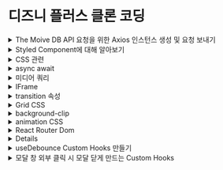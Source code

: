 # 디즈니 플러스 클론 코딩

<details>
<summary>The Moive DB API 요청을 위한 Axios 인스턴스 생성 및 요청 보내기</summary>

### Axios란 무엇인가?

- Axios는 브라우저, Node.js를 위한 Promise API를 활용하는 HTTP 비동기 통신 라이브러리이다.
- 쉽게 말해 백엔드랑 프론트엔드 통신을 쉽게 하기 위해 Ajax와 더불어 사용한다.
- fetch보다 훨씬 더 많이 사용됨(기능이 많고 바로 Json으로 받을 수 있음)

#### Axios 사용 방법

- axios 모듈 설치

```bash
npm install axios --save
```

#### Axios 인스턴스화 하는 이유

- 중복된 부분을 계속 입력하지 않아도 되기 때문에

#### Axios 인스턴스 만드는 순서

1. 인스턴스 생성할 폴더 파일 생성
2. axios.js 파일 생성

```javascript
import axios from "axios";

const instance = axios.create({
  baseURL: "https://api.themoviedb.org/3",
  params: {
    api_key: "my key",
    language: "ko-KR",
  },
});

export default instance;
```

</details>
<details>
<summary>Styled Component에 대해 알아보기</summary>

### Styled Component란?

- Styled Component란 Css-in-JS라고 하는 Javascript 파일 안에서 CSS를 처리할 수 있게 해주는 대표적인 라이브러리이다.

#### 설치 방법

```bash
# with npm
npm install --save styled-components

# with yarn
yarn add styled-components
```

</details>

<details>
<summary>CSS 관련</summary>

### Position 속성

- 태그를 어떻게 위치시킬지를 정의하며, 아래의 5가지 값을 갖는다.
  - static : 기본값, 다른 태그와의 관계에 의해 자동으로 배치되며 위치를 임의로 설정해 줄수 없다.
  - relative : 요소 자기 자신을 기준으로 배치(원래 있던 위치를 기준으로 좌표를 지정한다.)
  - absolute : 부모(조상) 요소를 기준으로 배치.(절대 좌표와 함께 위치를 지정해 줄 수 있다.)부모 요소에 position: static이 아닌 것이 있으면 그것을 기준으로 배치한다. 하지만 position: static이 아닌 것이 없다면 body를 기준으로 배치한다.
  - fixed : 스크롤과 상관없이 항상 문서 최 좌측 상단을 기준으로 좌표를 고정한다.(스크롤이 있을 때 스크롤을 내리면 해당 요소도 같이 내려간다.)
  - sticky : 스크롤 영역 기준으로 배치한다.

### 가상요소 ::before ::after

- 가상 클래스(Pseudo-Class)는 별도의 class를 지정하지 않아도 지정한 것처럼 요소를 선택할 수 있다.
- 가상 요소(Pseudo-Element)는 가상 클래스처럼 선택자(selector)에 추가되며, 존재하지 않는 요소를 존재하는 것처럼 부여하여 문서의 특정 부분 선택이 가능하다.

  - ::before : 요소의 콘텐츠 시작부분에 생성된 콘텐츠를 추가한다.
  - ::after : 요소의 컨텐츠 끝 부분에 생성된 콘텐츠를 추가한다.
  - ::before와 ::after는 꼭 'content'와 같이 사용되야 한다. -> 이 content는 가짜 속성이다.
  - HTML 문서에 정보로 포함되지 않은 요소를 CSS에서 새롭게 생성시켜주는 역할을 한다.

</details>

<details>
<summary>async await</summary>

- Promise{<pending>}이라고 나오는 이유는?
  ![Alt text](image.png) - 비동기 처리하는 중이기 때문

#### 해결 방법은??

- 아직 Response가 오지 않은 (Pending) 한 상태가 아닌 결과값을 받은 이후에 값을 처리해주면 된다.

  1. async request .then
  2. async await

![Alt text](image-1.png)

 </details>
<details>
<summary>미디어 쿼리</summary>

- 미디어 쿼리는 화면 해상도, 기기 방향 등의 조건으로 HTML에 적용하는 스타일을 전환할 수 있는 CSS3의 속성 중 하나이다.
- 반응형 웹 디자인에서는 미디어 쿼리를 사용해 적용하는 스타일을 기기마다(화면 크기마다) 저노한할 수 있다.

```css
@media(조건) {
    스타일
}
```

</details>
<details>
<summary>IFrame</summary>

- 아이프레임은 HTML Inline Frame 요소이며 inline frame의 약자이다.
- 효과적으로 다른 HTML 페이지를 현재 페이지에 포함시키는 중첩된 브라우저로 iframe 요소를 이용하면 해당 웹 페이지 안에 어떠한 제한 없이 다른 페이지를 불러와서 삽입 할 수 있다.
</details>

<details>
<summary>transition 속성</summary>

- 스타일 변경 시 부드럽게 전환하게 한다.(흔히 호버링할 때 사용)
- 선택자가 변환되는 것을 시간의 흐름을 줘서 변화시키는 속성
- transition: 속성 시간 속도 지연시간;
  - 속도 부분의 속성 값들 - ease : 기본값, 느리게 시작한 다음 빠르게 전환한 다음 천천히 종료 - linear : 처음부터 끝까지 같은 속도로 전환 - ease-in : 가속, 느린 시작으로 빠른 끝, 느린 느낌을 받을 수 있다. - ease-out : 감속, 빠른 시작으로 느린 끝, 빠른 느낌을 받을 수 있다. - ease-in-out : 느린 시작과 느린 끝으로 전환 효과 지정 - cubic-bezier(n, n, n, n) : 3차 베지어 함수에서 자신의 값을 임의적으로 정함
  </details>

<details>
<summary>Grid CSS</summary>

- Flexible Box는 단순한 1차원 레이아웃을 제공(행 Row 또는 열 Column 하나씩)
- 이에 비해 Css Crid는 2차원(행과 열) 레이아웃 시스템을 제고함(god Row와 열 Column을 같이)
  - gap
  - gid-template-column : 공백으로 구분된 값 목록으로 그리드의 열과 행을 정의. 값은 트랙 크기를 나타내고 그 사이의 공간은 grid line 격자선을 나타냄

```css
.container {
  grid-template-columns: 48px 50px auto 50px 40px;
  // auto : 남은 부분을 동적으로 차지함
}
```

- repeat : 행이나 열을 특정 px만큼 반복

```css
.container {
  grid-template-columns: repeat(5, 10px);
}
```

- fr : fraction의 약자. 1fr은 사용 가능한 공간의 1 부분을 의미함(사용 가능한 공간에 대한 비율)

```css
.container {
  grid-template-columns: repeat(5, 1fr);
}

.container {
  width: 800px
  grid-template-columns: 300px 10% 1fr 1fr;
  // 300 80 210 210 픽셀을 가져가게 됨
}
```

</details>

<details>
<summary>background-clip</summary>

- background-clip 속성은 요소 내에서 배경(색상 또는 이미지)이 확장되어야 하는 거리를 정의한다.
  - border-box : 테두리 영역과 그 안쪽 영역을 채운다.
  - padding-box : 안쪽 여백 영역과 그 안쪽 영역을 채운다.
  - content-box : 내용 영역과 그 안쪽 영역을 채운다.
  - initial : 기본값으로 설정한다.
  - inherit : 부모 요소의 속성 값을 상속받는다.

</details>

<details>
<summary>animation CSS</summary>

- 애니메이션을 사용하려면 요소를 한 스타일에서 다른 스타일로 점진적으로 변경할 수 있다.
- CSS 애니메이션을 사용하려면 먼저 애니메이션에 대한 몇 가지 키프레임 keyframes을 지정해야 한다.
- 키프레임(keyframe)은 특정 시간에 요소의 스타일을 유지한다.

#### animation 속성 값

- animation-name : @keyframes 애니메이션의 이름을 지정한다.
- animation-duration : 애니메이션이 한 주기를 완료하는 데 걸리는 시간을 지정한다.
- animation-timing-function : 애니메이션의 속도 곡선을 지정한다.(ex. linear, ease, ease-in...)
- animation-delay : 애니메이션 시작 지연을 지정한다.
- animation-iteration-count : 애니메이션을 재생해야 하는 횟수를 지정한다.
- animation-direction : 애니메이션을 앞으로, 뒤로 또는 번갈아 재생해야 하는지 여부를 지정한다.(ex. normal, alternate, reverse...)
  - normal : 기본값. 애니메이션이 정상적으로 재생된다.(forwards)
  - reverse : 애니메이션이 역방향으로 재생된다.(backwards)
  - alternate : 애니메이션이 먼저 앞으로 재생된 다음 뒤로 재생된다.
  - alternate-reverse : 애니메이션이 먼저 뒤로 재생된 다음 앞으로 재생된다.
- animation : 모든 애니메이션 속성을 설정하기 위한 약식 속성
</details>

<details>
<summary>React Router Dom</summary>

### React Router Dom이란?

- React Router Dom을 사용하면 웹 앱에서 동적 라우팅을 구현할 수 있다.
- 라우팅이 실행 중인 앱 외부의 구성에서 처리되는 기존 라우팅 아키텍처와 달리 React Router Dom은 앱 및 플랫폼의 요구 사항에 따라 컴포넌트 기반 라윙을 용이하게 한다.

### Single page Application(SPA)

- 리액트는 SPA이기 때문에 하나의 index.html 탬플릿 파일을 가지고 있다.
- 이 하나의 템플릿에 자바스크립트를 이용해서 다른 컴포넌트를 이 index.html 템플릿에 넣으므로 페이지를 변경해주게 된다.
- 이때 이 React Router Dom 라이브러리가 새 컴포넌트로 라우팅/탐색을 하고 렌더링하는데 도움을 주게 된다.

#### React Router Dom 설치하기

```bash
# npm
npm install react-router-dom --save

# yarn
yarn add react-router-dom
```

#### React Router 설정하기

- 설치가 완료된 후 가장 먼저 할 일은 앱 어디에서나 React Router를 사용할 수 있도록 하는 것
- 이렇게 하려면 src 폴더에서 index.js 파일을 열고 react-router-dom에서 BrowserRouter를 가져온 다음 루트 구성요소(App 구성 요소)를 그 안에 래핑한다.

```javascript
// 기존
ReactDOM.render(
  <React.StrictMode>
    <App />
  </React.StrictMode>
  document.getElementById('root')
);

// BrowserRouter 적용
import { BrowserRouter } from 'react-router-dom';

ReactDOM.render(
    <BrowserRouter>
        <App/>
    </BrowserRouter>
    document.getElementById('root')
);
```

- BrowserRouter : HTML5 History API(pushState, replaceState 및 popstate 이벤트)를 사용하여 UI를 URL과 동기화된 상태로 유지해준다.

#### 여러 컴포넌트 생성 및 라우트 정의학

```javascript
function App() {
  return (
    <div className="App">
      <Routes>
        <Route path="/" element={<Home />} />
        <Route path="about" element={<About />} />
        <Route path="contact" element={<Contact />} />
      </Routes>
    </div>
  );
}
```

- Routes : 앱에서 생성될 모든 개별 경로에 대한 컨테이너/상위 역할을 한다. Route로 생성된 자식 컴포넌트 중에서 매칭되는 첫번째 Route를 렌더링 해줌
- Route : 단일 경로를 만드는 데 사용됨. 두 가지 속성을 취합한다.
  - path : 원하는 컴포넌트의 URL 경로를 지정. 이 경로 이름을 원하는 대로 정할 수 있다. 위에서 첫 번째 경로 이름이 백슬래시(/)임을 알 수 있다. 경로 이름이 백슬래시인 커모넌트는 앱이 처음 로드되리 때마다 먼저 렌더링된다. 이는 홈 구성 요소가 렌더링되는 첫 번째 구송 요소가 됨을 의미한다.
  - element : 경로에 맞게 렌더링되어야 하는 컴포넌트를 지정한다.

#### <Link />를 이용해 경로를 이동하기

```javascript
import { Link } from "react-router-dom";

function Home() {
  return (
    <div>
      <h1>홈페이지</h1>
      <Link to="about">About 페이지를 보여주기</Link>
      <Link to="contact">Contact 페이지를 보여주기</Link>
    </div>
  );
}

export default Home;
```

- Link 구성 요소는 HTML의 앵커 요소(<a/>)와 유사하다. 그것의 to 속성은 링크가 당신을 데려가는 경로를 지정한다.
- 앱 구성 요소에 나열된 경로 이름을 생성했기 때문에 링크를 클릭하면 경로를 살펴보고 해당 경로 이름으로 구성 요소를 렌더링한다.
</details>

<details>
<summary>React Router Dom APIs</summary>

### 중첩 라우팅(Nested Routing)

- React Router의 가장 강력한 기능 중 하나이므로 복잡한 레이아웃 코드를 어지럽힐 필요가 없다.
- 대부분의 레이아웃은 URL의 세그먼트에 연결되며 React Router는 이를 완전히 수용한다.

```javascript
<BrowserRouter>
  <Routes>
    <Route path="/" element={<App />}>
      {/* localhost:3000/ 경로 => Home 컴포넌트 */}
      <Route index element={<Hoome />} />
      {/* localhost:3000/teams 경로 => Teams 컴포넌트가 Layout */}
      <Route path="teams" element={<Teams />}>
        {/* localhost:3000/teams/26 경로 => Team 컴포넌트 */}
        <Route path=":teamId" element={<Team />} />
      </Route>
    </Route>
  </Routes>
</BrowserRouter>
```

### Outlet

- 자식 경로 요소를 렌더링하려면 부모 경로 요소에서 <Outlet>을 사용해야 한다.
- 이렇게 하면 하위 경로가 렌더링될 때 중첩된 UI가 표시될 수 있다.
- 부모 라우트가 정확히 일치하면 자식 인덱스 라우트를 렌더링하거나 인덱스 라우트가 없으면 아무것도 렌더링하지 않는다.
- react-router-dom에서 가져와서 사용한다.

```javascript
function App() {
  return (
    <div>
      <h1>Welcome to the app!</h1>
      <nav>
        <Link to="/">Home</Link> | <Link to="teams">Teams</Link>
      </nav>
      <div className="content">
        <Outlet />
      </div>
    </div>
  );
}
```

### useNavigate

- 경로를 바꿔준다.
- navigate('/home') ===> localhost:3000/home으로 간다.

```javascript
import { useNavigate } from "react-router-dom";

function SignupForm() {
  let navigate = useNavigate();

  async function handleSubmit(event) {
    event.preventDefault();
    await submitForm(event.target);
    navigate("../success", { replace: true });
  }

  return <form onSubmit={handleSubmit}>{/*...*/}</form>;
}
```

### useParams

- :style 문법을 path 경로에 사용하였다면 useParams()로 읽을 수 있다.
- 아래는 :invoiceId가 무엇인지 알기위해 useParams를 사용했다.

```javascript
import { Routes, Route, useParams } from "react-router-dom";

function App() {
  return (
    <Routes>
      <Route path="invoices/:invoiceId" element={<Invoice />} />
    </Routes>
  );
}

function Invoice() {
  let params = useParams();
  return <h1>Invoice {params.invoiceId}</h1>;
}
```

### useLocation

- 현재 위치 객체를 반환한다.
- 이것은 현재 위치가 변경될 때마다 일부 side effect를 수행하려는 경우에 유용할 수 있다.

```javascript
import * as React from "react";
import { useLocation } from "react-router-dom";

function App() {
    let location = useLocation();

    React.useEffect(() => {
        ga('send', 'pageView');
    }, [location]);

    return (
        // ...
    );
}
```

### useRoutes

- <Routes>와 기능적으로 동일하지만 <Route>요소 대신 JavaScript 객체를 사욧ㅇ하여 경로를 정의한다.
- 이러한 객체는 일반 <Route> 요소와 동일한 속성을 갖지만 JSX가 필요하지 않다.

```javascript
import * as React from "react";
import { useRoutes } from "react-router-dom";

function App() {
  let element = useRoutes([
    {
      path: "/",
      element: <Dashboard />,
      children: [
        {
          path: "messages",
          element: <DashboardMessages />,
        },
        {
          path: "tasks",
          element: <DashboardTasks />,
        },
      ],
    },
    {
      path: "team",
      element: <AboutPage />,
    },
  ]);

  return element;
}
```

</details>

<details>
<summary>useDebounce Custom Hooks 만들기</summary>

### Debounce가 무엇인가?

- 검색 입력에 값을 입력할 때 입력 결과가 나타날 때까지 지연이 있다.
- 이 기능은 debounce라는 Function에 의해 제어된다.
- debounce function 은 사용자가 미리 결정된 시간 동안 타이핑을 멈출 때까지 keyup 이벤트의 처리를 지연시킨다.
- 이렇게 하면 UI 코드가 모든 이벤트를 처리할 필요가 없고 서버로 전송되는 API 호출 수도 크게 줄어든다.
  - 입력된 모든 문자를 처리하면 성능이 저하되고 백엔드에 불필요한 로드가 추가될 수 있다.

#### useDebounce Custom Hooks 적용해보기

1. hooks 폴더 및 파일 생성
   ![Alt text](image-2.png)
2. useDebounce Hooks 생성

```javascript
import { useState, useEffect } from "react";

export const useDebounce = (value, delay) => {
  const [debouncedValue, setDebouncedValue] = useState(value);

  useEffect(() => {
    const handler = setTimeout(() => {
      setDebouncedValue(value);
    }, delay);

    return () => {
      clearTimeout(handler);
    };
  }, [value, delay]);

  return debouncedValue;
};
```

</details>

<details>
<summary>모달 창 외부 클릭 시 모달 닫게 만드는 Custom Hooks</summary>

### How to 모달 창 외부 -> 클릭 -> 모달 창 닫기

1. 어디를 클릭하는지 구분(모달 창 안 or 밖)
   - useRef 라는 것을 이용해서 구분할 수 있다.
     - 특정 DOM을 선택할 때 사용하는 React Hooks
       - 보통 Javascript에서는 getElementById, querySelector 같은 DOM Selector 함수를 사용해서 DOM을 선택
       - 리액트에서는 ref라는 것을 이용해서 DOM을 선택
         - 클래스 컴포넌트 : React.createRef
         - 함수형 컴포넌트 : useRef

```javascript
// 클래스형 컴포넌트 : React.createRef
class MyComponent extends React.Component {
  constructor(props) {
    super(props);
    this.myRef = React.createRef();
  }
  render() {
    return <div ref={this.myRef} />;
  }
}

// 함수형 컴포넌트 : useRef
function MyComponent {
  const myRef = useRef(null);
  return (
    <div ref={myRef}/>
  );
}
```

2. react hooks 생성
3. 모달 창 바깥을 클릭하면 Callback 함수를 호출하는 Event를 등록해주기
4. Callback 함수 안에서 모달 닫아주기

#### Dom을 직접 선택해야 할 경우들

1. 엘리먼트 크기를 가져와야 할 때
2. 스크롤바 위치를 가져와야 할 때
3. 엘리먼트에 포커스를 설정 해줘야 할 때 등등

### useRef 사용법

- useRef()를 이용해서 Ref 객체를 만들고, 이 객체를 특정 DOM에 ref 값으로 설정한다.
- 이렇게 되면 Ref rorcpdml .current 값이 특정 DOM을 가리키게 된다.

```javascript
const ref = useRef();

<div className="presentation">
  <div className="wrapper-modal">
    <div className="modal" ref={ref} />
  </div>
</div>;
```

</details>
